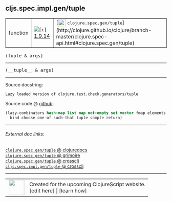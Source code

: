 ## cljs.spec.impl.gen/tuple



 <table border="1">
<tr>
<td>function</td>
<td><a href="https://github.com/cljsinfo/cljs-api-docs/tree/1.9.14"><img valign="middle" alt="[+] 1.9.14" title="Added in 1.9.14" src="https://img.shields.io/badge/+-1.9.14-lightgrey.svg"></a> </td>
<td>
[<img height="24px" valign="middle" src="http://i.imgur.com/1GjPKvB.png"> <samp>clojure.spec.gen/tuple</samp>](http://clojure.github.io/clojure/branch-master/clojure.spec-api.html#clojure.spec.gen/tuple)
</td>
</tr>
</table>

<samp>(tuple & args)</samp><br>

---

 <samp>
(__tuple__ & args)<br>
</samp>

---





Source docstring:

```
Lazy loaded version of clojure.test.check.generators/tuple
```


Source code @ [github]():

```clj
(lazy-combinators hash-map list map not-empty set vector fmap elements
  bind choose one-of such-that tuple sample return)
```

<!--
Repo - tag - source tree - lines:

 <pre>

</pre>

-->

---



###### External doc links:

[`clojure.spec.gen/tuple` @ clojuredocs](http://clojuredocs.org/clojure.spec.gen/tuple)<br>
[`clojure.spec.gen/tuple` @ grimoire](http://conj.io/store/v1/org.clojure/clojure/1.7.0-beta3/clj/clojure.spec.gen/tuple/)<br>
[`clojure.spec.gen/tuple` @ crossclj](http://crossclj.info/fun/clojure.spec.gen/tuple.html)<br>
[`cljs.spec.impl.gen/tuple` @ crossclj](http://crossclj.info/fun/cljs.spec.impl.gen.cljs/tuple.html)<br>

---

 <table>
<tr><td>
<img valign="middle" align="right" width="48px" src="http://i.imgur.com/Hi20huC.png">
</td><td>
Created for the upcoming ClojureScript website.<br>
[edit here] | [learn how]
</td></tr></table>

[edit here]:https://github.com/cljsinfo/cljs-api-docs/blob/master/cljsdoc/cljs.spec.impl.gen/tuple.cljsdoc
[learn how]:https://github.com/cljsinfo/cljs-api-docs/wiki/cljsdoc-files

<!--

This information was too distracting to show to readers, but I'll leave it
commented here since it is helpful to:

- pretty-print the data used to generate this document
- and show how to retrieve that data



The API data for this symbol:

```clj
{:ns "cljs.spec.impl.gen",
 :name "tuple",
 :signature ["[& args]"],
 :name-encode "tuple",
 :history [["+" "1.9.14"]],
 :type "function",
 :clj-equiv {:full-name "clojure.spec.gen/tuple",
             :url "http://clojure.github.io/clojure/branch-master/clojure.spec-api.html#clojure.spec.gen/tuple"},
 :full-name-encode "cljs.spec.impl.gen/tuple",
 :source {:code "(lazy-combinators hash-map list map not-empty set vector fmap elements\n  bind choose one-of such-that tuple sample return)",
          :title "Source code",
          :repo "clojurescript",
          :tag "r1.9.36",
          :filename "src/main/cljs/cljs/spec/impl/gen.cljs",
          :lines [69 70],
          :url "https://github.com/clojure/clojurescript/blob/r1.9.36/src/main/cljs/cljs/spec/impl/gen.cljs#L69-L70"},
 :usage ["(tuple & args)"],
 :full-name "cljs.spec.impl.gen/tuple",
 :docstring "Lazy loaded version of clojure.test.check.generators/tuple",
 :cljsdoc-url "https://github.com/cljsinfo/cljs-api-docs/blob/master/cljsdoc/cljs.spec.impl.gen/tuple.cljsdoc"}

```

Retrieve the API data for this symbol:

```clj
;; from Clojure REPL
(require '[clojure.edn :as edn])
(-> (slurp "https://raw.githubusercontent.com/cljsinfo/cljs-api-docs/catalog/cljs-api.edn")
    (edn/read-string)
    (get-in [:symbols "cljs.spec.impl.gen/tuple"]))
```

-->

